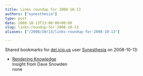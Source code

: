 ```yaml
---
title: Links roundup for 2008-10-13
authors: ["synesthesia"]
type: post
date: 2008-10-13T13:00:08+00:00
slug: links-roundup-for-2008-10-13 
aliases: ["/2008/10/13/links-roundup-for-2008-10-13"]

---
```

Shared bookmarks for [del.icio.us][1] user [Synesthesia][2] on 2008-10-13:

  * [Rendering Knowledge][3]  
    Insight from Dave Snowden  
    none

 [1]: https://del.icio.us/
 [2]: https://del.icio.us/synesthesia
 [3]: https://www.cognitive-edge.com/blogs/dave/2008/10/rendering_knowledge.php